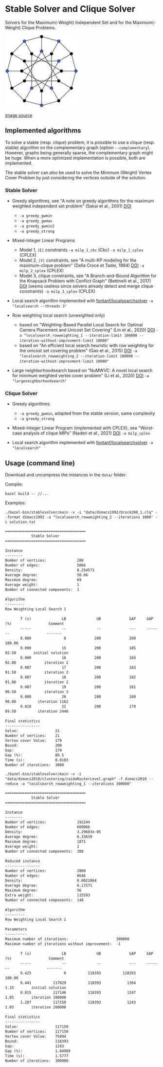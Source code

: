 # Stable Solver and Clique Solver

Solvers for the Maximum(-Weight) Independent Set and for the Maximum(-Weight) Clique Problems.

![stable](stable.png?raw=true "stable")

[image source](https://commons.wikimedia.org/wiki/File:Independent_set_graph.svg)

## Implemented algorithms

To solve a stable (resp. clique) problem, it is possible to use a clique (resp. stable) algorithm on the complementary graph (option `--complementary`). However, graphs being generally sparse, the complementary graph might be huge. When a more optimized implementation is possible, both are implemented.

The stable solver can also be used to solve the Minimum (Weight) Vertex Cover Problem by just considering the vertices outside of the solution.

### Stable Solver

- Greedy algorithms, see "A note on greedy algorithms for the maximum weighted independent set problem" (Sakai et al., 2001) [DOI](https://doi.org/10.1016/S0166-218X(02)00205-6)
  - `-a greedy_gwmin`
  - `-a greedy_gwmax`
  - `-a greedy_gwmin2`
  - `-a greedy_strong`

- Mixed-Integer Linear Programs
  - Model 1, `|E|` constraints  `-a milp_1_cbc` (Cbc) `-a milp_1_cplex` (CPLEX)
  - Model 2, `|V|` constraints, see "A multi-KP modeling for the maximum-clique problem" (Della Croce et Tadei, 1994) [DOI](https://doi.org/10.1016/0377-2217(94)90252-6) `-a milp_2_cplex` (CPLEX)
  - Model 3, clique constraints, see "A Branch-and-Bound Algorithm for the Knapsack Problem with Conflict Graph" (Bettinelli et al., 2017) [DOI](https://doi.org/10.1287/ijoc.2016.0742) (seems useless since solvers already detect and merge clique constraints) `-a milp_3_cplex` (CPLEX)

- Local search algorithm implemented with [fontanf/localsearchsolver](https://github.com/fontanf/localsearchsolver) `-a "localsearch --threads 3"`

- Row weighting local search (unweighted only)
  - based on "Weighting-Based Parallel Local Search for Optimal Camera Placement and Unicost Set Covering" (Lin et al., 2020) [DOI](https://doi.org/10.1145/3377929.3398184) `-a "localsearch_rowweighting_1 --iteration-limit 100000 --iteration-without-improvment-limit 10000"`
  - based on "An efficient local search heuristic with row weighting for the unicost set covering problem" (Gao et al., 2015) [DOI](https://doi.org/10.1016/j.ejor.2015.05.038) `-a "localsearch_rowweighting_2 --iteration-limit 100000 --iteration-without-improvment-limit 10000"`

- Large neighborhoodsearch based on "NuMWVC: A novel local search for minimum weighted vertex cover problem" (Li et al., 2020) [DOI](https://doi.org/10.1080/01605682.2019.1621218) `-a "largeneighborhoodsearch"`

### Clique Solver

- Greedy algorithms:
  - `-a greedy_gwmin`, adapted from the stable version, same complexity
  - `-a greedy_strong`

- Mixed-Integer Linear Program (implemented with CPLEX), see "Worst-case analysis of clique MIPs" (Naderi et al., 2021) [DOI](https://doi.org/10.1007/s10107-021-01706-2) `-a milp_cplex`

- Local search algorithm implemented with [fontanf/localsearchsolver](https://github.com/fontanf/localsearchsolver) `-a "localsearch"`

## Usage (command line)

Download and uncompress the instances in the `data/` folder:


Compile:
```shell
bazel build -- //...
```

Examples:

```shell
./bazel-bin/stablesolver/main -v -i "data/dimacs1992/brock200_1.clq" --format dimacs1992 -a "localsearch_rowweighting_2 --iterations 3000" -c solution.txt
```
```
=====================================
            Stable Solver            
=====================================

Instance
--------
Number of vertices:              200
Number of edges:                 5066
Density:                         0.254573
Average degree:                  50.66
Maximum degree:                  69
Average weight:                  1
Number of connected components:  1

Algorithm
---------
Row Weighting Local Search 1

       T (s)              LB              UB             GAP     GAP (%)                 Comment
       -----              --              --             ---     -------                 -------
       0.000               0             200             200      100.00                        
       0.000              15             200             185       92.50        initial solution
       0.000              16             200             184       92.00             iteration 2
       0.007              17             200             183       91.50             iteration 2
       0.007              18             200             182       91.00             iteration 2
       0.007              19             200             181       90.50             iteration 3
       0.008              20             200             180       90.00          iteration 1162
       0.010              21             200             179       89.50          iteration 2440

Final statistics
----------------
Value:                 21
Number of vertices:    21
Vertex cover Value:    179
Bound:                 200
Gap:                   179
Gap (%):               89.5
Time (s):              0.0103
Number of iterations:  3000
```

```shell
./bazel-bin/stablesolver/main -v -i "data/dimacs2010/clustering/caidaRouterLevel.graph" -f dimacs2010 --reduce -a "localsearch_rowweighting_1 --iterations 300000" 
```
```
=====================================
            Stable Solver            
=====================================

Instance
--------
Number of vertices:              192244
Number of edges:                 609066
Density:                         3.29603e-05
Average degree:                  6.33639
Maximum degree:                  1071
Average weight:                  1
Number of connected components:  308

Reduced instance
----------------
Number of vertices:              2800
Number of edges:                 8646
Density:                         0.0022064
Average degree:                  6.17571
Maximum degree:                  56
Extra weight:                    115593
Number of connected components:  148

Algorithm
---------
Row Weighting Local Search 1

Parameters
----------
Maximum number of iterations:                      300000
Maximum number of iterations without improvement:  -1

       T (s)              LB              UB             GAP     GAP (%)                 Comment
       -----              --              --             ---     -------                 -------
       0.425               0          118393          118393      100.00                        
       0.441          117029          118393            1364        1.15        initial solution
       0.815          117146          118393            1247        1.05        iteration 100000
       1.207          117150          118393            1243        1.05        iteration 200000

Final statistics
----------------
Value:                 117150
Number of vertices:    117150
Vertex cover Value:    75094
Bound:                 118393
Gap:                   1243
Gap (%):               1.04989
Time (s):              1.5777
Number of iterations:  300000
```
